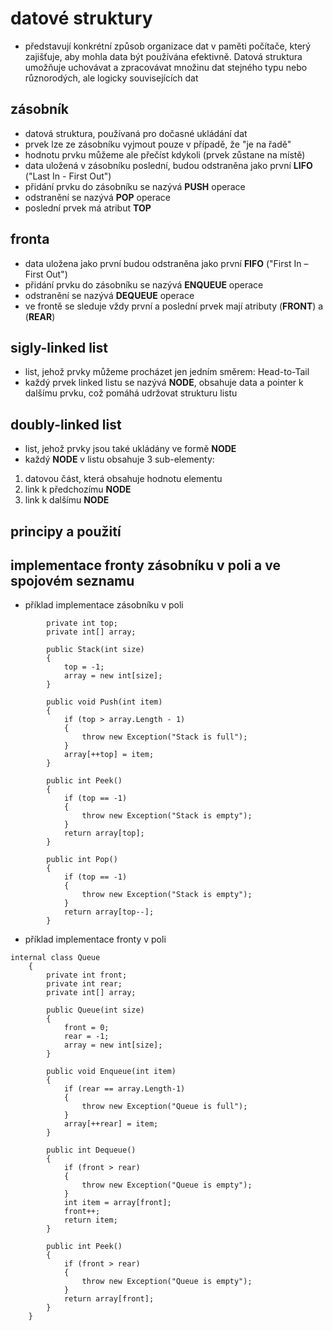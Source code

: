 # datové struktury
* představují konkrétní způsob organizace dat v paměti počítače, který zajišťuje, aby mohla data být používána efektivně. Datová struktura umožňuje uchovávat a zpracovávat množinu dat stejného typu nebo různorodých, ale logicky souvisejících dat
## zásobník
* datová struktura, používaná pro dočasné ukládání dat
* prvek lze ze zásobníku vyjmout pouze v případě, že "je na řadě"
* hodnotu prvku můžeme ale přečíst kdykoli (prvek zůstane na místě)
* data uložená v zásobníku poslední, budou odstraněna jako první __LIFO__ ("Last In - First Out")
* přidání prvku do zásobníku se nazývá __PUSH__ operace
* odstranění se nazývá __POP__ operace
* poslední prvek má atribut __TOP__
## fronta
* data uložena jako první budou odstraněna jako první __FIFO__ ("First In – First Out")
* přidání prvku do zásobníku se nazývá __ENQUEUE__ operace
* odstranění se nazývá __DEQUEUE__ operace
* ve frontě se sleduje vždy první a poslední prvek mají atributy (__FRONT__) a (__REAR__)
## sigly-linked list
* list, jehož prvky můžeme procházet jen jedním směrem: Head-to-Tail
* každý prvek linked listu se nazývá __NODE__, obsahuje data a pointer k dalšímu prvku, což pomáhá udržovat strukturu listu
## doubly-linked list
* list, jehož prvky jsou také ukládány ve formě __NODE__
* každý __NODE__ v listu obsahuje 3 sub-elementy: 
1. datovou část, která obsahuje hodnotu elementu
2. link k předchozímu __NODE__
3. link k dalšímu __NODE__

## principy a použití

## implementace fronty zásobníku v poli a ve spojovém seznamu

* příklad implementace zásobníku v poli
```
        private int top;
        private int[] array;

        public Stack(int size)
        {
            top = -1;
            array = new int[size];
        }

        public void Push(int item)
        {
            if (top > array.Length - 1)
            {
                throw new Exception("Stack is full");
            }
            array[++top] = item;
        }

        public int Peek()
        {
            if (top == -1)
            {
                throw new Exception("Stack is empty");
            }
            return array[top];
        }

        public int Pop()
        {
            if (top == -1)
            {
                throw new Exception("Stack is empty");
            }
            return array[top--];
        }
```

* příklad implementace fronty v poli
```
internal class Queue
    {
        private int front;
        private int rear;
        private int[] array;

        public Queue(int size)
        {
            front = 0;
            rear = -1;
            array = new int[size];
        }

        public void Enqueue(int item)
        {
            if (rear == array.Length-1)
            {
                throw new Exception("Queue is full");
            }
            array[++rear] = item;
        }

        public int Dequeue()
        {
            if (front > rear)
            {
                throw new Exception("Queue is empty");
            }
            int item = array[front];
            front++;
            return item;
        }

        public int Peek()
        {
            if (front > rear)
            {
                throw new Exception("Queue is empty");
            }
            return array[front];
        }
    }
```    
